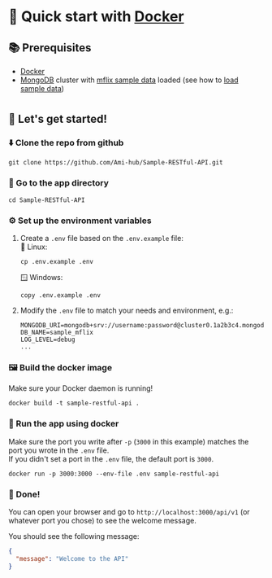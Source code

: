 # 🐳 Quick start with [Docker](https://www.docker.com/)

## 📚 Prerequisites

- [Docker](https://www.docker.com/)
- [MongoDB](https://www.mongodb.com/) cluster with [mflix sample data](https://www.mongodb.com/docs/atlas/sample-data/sample-mflix/) loaded (see how to [load sample data](https://www.mongodb.com/docs/guides/atlas/sample-data/))

#

## 🚀 Let's get started!

### ⬇️ Clone the repo from github

```
git clone https://github.com/Ami-hub/Sample-RESTful-API.git
```

### 🚗 Go to the app directory

```
cd Sample-RESTful-API
```

### ⚙️ Set up the environment variables

1. Create a `.env` file based on the `.env.example` file:  
   🐧 Linux:

   ```
   cp .env.example .env
   ```

   🪟 Windows:

   ```
   copy .env.example .env
   ```

2. Modify the `.env` file to match your needs and environment, e.g.:

   ```env
   MONGODB_URI=mongodb+srv://username:password@cluster0.1a2b3c4.mongodb.net/
   DB_NAME=sample_mflix
   LOG_LEVEL=debug
   ...
   ```

### 🖼️ Build the docker image

Make sure your Docker daemon is running!

```
docker build -t sample-restful-api .
```

### 👟 Run the app using docker

Make sure the port you write after `-p` (`3000` in this example) matches the port you wrote in the `.env` file.  
If you didn't set a port in the `.env` file, the default port is `3000`.

```
docker run -p 3000:3000 --env-file .env sample-restful-api
```

### 🎉 Done!

You can open your browser and go to `http://localhost:3000/api/v1` (or whatever port you chose) to see the welcome message.

You should see the following message:

```json
{
  "message": "Welcome to the API"
}
```
